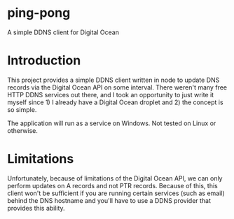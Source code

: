 # ping-pong
A simple DDNS client for Digital Ocean

# Introduction
This project provides a simple DDNS client written in node to update DNS records via the Digital Ocean API
on some interval. There weren't many free HTTP DDNS services out there, and I took an opportunity to just write it myself
since 1) I already have a Digital Ocean droplet and 2) the concept is so simple.

The application will run as a service on Windows. Not tested on Linux or otherwise.

# Limitations
Unfortunately, because of limitations of the Digital Ocean API, we can only perform updates on A records and not PTR records.
Because of this, this client won't be sufficient if you are running certain services (such as email) behind the DNS hostname and you'll
have to use a DDNS provider that provides this ability.